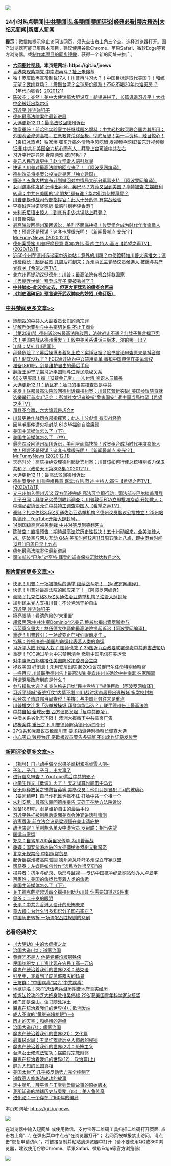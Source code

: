![](https://raw.githubusercontent.com/fqnews/bnews/master/64photo/fqnews-qr.jpg)

<div id="tt">
<h3>24小时热点禁闻|<a href="#%E4%B8%AD%E5%85%B1%E7%A6%81%E9%97%BB%E6%9B%B4%E5%A4%9A%E6%96%87%E7%AB%A0">中共禁闻</a>|<a href="#%E5%9B%BE%E7%89%87%E6%96%B0%E9%97%BB%E6%9B%B4%E5%A4%9A%E6%96%87%E7%AB%A0">头条禁闻</a>|<a href="#%E6%96%B0%E9%97%BB%E8%AF%84%E8%AE%BA%E6%9B%B4%E5%A4%9A%E6%96%87%E7%AB%A0">禁闻评论|<a href="#%E5%BF%85%E7%9C%8B%E7%BB%8F%E5%85%B8%E5%A5%BD%E6%96%87">经典必看|<a href="/video.md#%E7%A6%81%E7%89%87%E7%B2%BE%E9%80%89">禁片精选</a>|<a href="https://github.com/fqnews/djy/blob/master/gb/nf1351518.md#1">大纪元新闻</a>|<a href="https://github.com/fqnews/ntdtv/blob/master/gb/prog204.md#1">新唐人新闻</a></h3>
<div><b>提示：</b>微信如提示停止访问该网页，须先点击右上角三个点，选择浏览器打开。国产浏览器可能已屏蔽本项目，建议使用谷歌Chrome、苹果Safari、微软Edge等官方浏览器。或<a href="https://github.com/fqnews/bnews/blob/master/%E5%88%B6%E4%BD%9Cgit%E7%A6%81%E9%97%BB%E9%95%9C%E5%83%8F.md">制作本项目的同步镜像</a>，获得一个新的网址来推广。</div>
<ul>
<li><b><a href="http://d1.bdrive.tk/64.mp4" target="_blank">六四图片视频</a>，本页短网址: https://git.io/jnews</b></li>
<li><a href="/cnnews/20201211/1445865.md">香港突现紫荆党 中南海再斗？扯上朱镕基</a></li>
<li><a href="/taiwannews/20201211/1445949.md">独！庞皮欧再宣布制裁17人！川普再斗习大？！中国目标是取代美国？！和统无望？武统登场？！震慑台湾？全球房价飙涨！不吃不喝20年也难买房 ？【年代向钱看】20201211</a></li>
<li><a href="/cbnews/20201211/1445936.md">陈破空：突然！美中大使馆都大胆说穿！胡锡进拼了，长篇讥讽习近平！大批中企被赶出华尔街</a></li>
<li><a href="/topimagenews/20201212/1446093.md">习近平 连连碰钉子</a></li>
<li><a href="/cbnews/20201212/1446121.md">德州最高法院案件最新进展</a></li>
<li><a href="/cbnews/20201212/1446191.md">大选更新12·11：最高法驳回德州诉讼</a></li>
<li><a href="/bannedvideo/20201212/1446032.md">独家重磅！前哈佛实验室主任继续匿名爆料：中共轻松收买联合国为其所用；外国资金渗透高校，左派教育荒谬至极，彻底反智！第一手资料，触目惊心！</a></li>
<li><a href="/bannedvideo/20201211/1445893.md">【袁红冰热点】独家爆 翟东升婚外情场争风吃醋 发视频争网红!翟东升视频爆证据 中共在美国全力核心圈有人，拜登上台可被中共左右</a></li>
<li><a href="/cbnews/20201212/1446100.md">习近平行踪异常 身陷两难 被迫转向？</a></li>
<li><a href="/cbnews/20201212/1446099.md">美元人民币谁更牛？赵立坚雷人语引群嘲</a></li>
<li><a href="/topimagenews/20201212/1446341.md">快讯！川普对最高法院的回应来了！ 【阿波罗网编译】</a></li>
<li><a href="/cnnews/20201212/1446153.md">德州议员将提案公投决定是否「独立建国」</a></li>
<li><a href="/cnnews/20201211/1445842.md">重磅！五角大楼宣布计划撤回对中情局大部分军事支持 【阿波罗网编译】</a></li>
<li><a href="/bannedvideo/20201211/1445910.md">女间谍事件发酵 还牵出拜登、奥巴马？方芳又回到美国？亨特被查 左媒趋利转调；中共在美国的“老朋友”都有谁？华尔街为何押拜登？</a></li>
<li><a href="/cbnews/20201212/1446249.md">川普更换作战司令部指挥官：此人十分彪悍 有实战经验</a></li>
<li><a href="/cnnews/hknews/20201212/1446147.md">李嘉诚喜得诺奖奖牌 敏感时刻再评香港？</a></li>
<li><a href="/cbnews/20201211/1445873.md">朱利安尼语出惊人：到底有多少共谍贴上拜登？</a></li>
<li><a href="/cnnews/20201211/1445913.md">川普新突破</a></li>
<li><a href="/cbnews/20201212/1446215.md">最高院驳回德州军团诉讼，美利坚面临抉择！败贺组合成为时代年度疯晕人物！预言还是预谋？这套卡牌很光明！【新闻最嘲点 姜光宇】Mr.FunnyNews (2020.12.11)‬</a></li>
<li><a href="/cbnews/20201212/1446184.md">德州案受挫 川普呼唤民意   嘉宾:方伟 蓝述 主持人:高洁【希望之声TV】(2020/12/11)</a></li>
<li><a href="/cbnews/20201211/1445939.md">近50个州在德州诉讼案中选边站；意外的川粉？中使馆转推川普大选推文；德州检察长：起诉谷歌 几周后将到来；乔州两民主党参议员候选人 被爆与共产党有关【希望之声TV】</a></li>
<li><a href="/taiwannews/20201211/1445867.md">美六州再提动议挺德州！川普：最高法院有机会拯救国家</a></li>
<li><a href="/ssgc/20201212/1446097.md">〖兲朝浮世绘〗拜登成弃子 要被丢掉了？</a></li>
<li><b><a href="/comments/20200211/1275071.md" target="_blank">中共肺炎-此波会过去，但更大更猛烈的瘟疫会再来</a></b></li>
<li><b><a href="/comments/20200207/1272816.md" target="_blank">《刘伯温碑记》预言避开武汉肺炎的妙招（修订版）</a></b></li>
</ul>
</div>

<div class="catlist">
<h3><a href="/cbnews/" target="_blank">中共禁闻</a><span><a href="/cbnews/" target="_blank" rel="nofollow">更多文章>></a></span></h3>
<ul>
<li><a href="/cbnews/20201212/1446375.md" target="_blank">遭制裁的中共人大副委员长们的两宗罪</a></li>
<li><a href="/cbnews/20201212/1446362.md" target="_blank">详解乔治亚州与中共密切关系 不止于商业</a></li>
<li><a href="/cbnews/20201212/1446360.md" target="_blank">【第209期】德州诉讼被最高法院驳回，法律战走不通？红脖子誓言捍卫宪法！美国内战从德州爆发？王毅中美关系讲话三版本，演的哪一出？</a></li>
<li><a href="/cbnews/20201212/1446351.md" target="_blank">江峰：MV《川建国》</a></li>
<li><a href="/cbnews/20201212/1446346.md" target="_blank">拜登危险了？幕后操纵者着急上位？实锤证据？脸书言论审查原来是抖音做的！彻底没戏了？FCC通过华为中兴禁用清单 撤销中国电信在美运营权</a></li>
<li><a href="/comments/20201212/1446313.md" target="_blank">准备1861吧，剑是维护自由的最后手段</a></li>
<li><a href="/cbnews/20201212/1446308.md" target="_blank">翻版王沪宁？揭习近平国师与江泽民隐秘关系</a></li>
<li><a href="/cbnews/20201212/1446307.md" target="_blank">60岁男买房！掏「12锭金元宝」一次付清 鉴识人员惊呆</a></li>
<li><a href="/cbnews/20201212/1446296.md" target="_blank">大选更新12·11：纳瓦罗：脸书的事实核查员是中共</a></li>
<li><a href="/cbnews/20201212/1446285.md" target="_blank">突发！联邦最高法院驳回德州诉摇摆州案；川普阵营新突破! 美国参议院将就选举举行首次听证会 ；彭博社女记者被指“危害国安” 遭中国当局拘留【希望之声TV】</a></li>
<li><a href="/cbnews/20201212/1446264.md" target="_blank">拜登不会赢，六大诡异是巧合❓</a></li>
<li><a href="/cbnews/20201212/1446249.md" target="_blank">川普更换作战司令部指挥官：此人十分彪悍 有实战经验</a></li>
<li><a href="/cbnews/20201212/1446248.md" target="_blank">因骂毛事件遭央视封杀 61岁毕福剑自喻廉颇</a></li>
<li><a href="/comments/20201212/1446241.md" target="_blank">美国主流媒体怎么了（下）</a></li>
<li><a href="/comments/20201212/1446222.md" target="_blank">美国主流媒体怎么了 （中）</a></li>
<li><a href="/cbnews/20201212/1446215.md" target="_blank">最高院驳回德州军团诉讼，美利坚面临抉择！败贺组合成为时代年度疯晕人物！预言还是预谋？这套卡牌很光明！【新闻最嘲点 姜光宇】Mr.FunnyNews (2020.12.11)‬</a></li>
<li><a href="/cbnews/20201212/1446214.md" target="_blank">天亮时分：高院拒绝受理德州起诉宾州案；川普该如何行使总统特别权力保卫共和？（政论天下第302集 20201211）</a></li>
<li><a href="/cbnews/20201212/1446191.md" target="_blank">大选更新12·11：最高法驳回德州诉讼</a></li>
<li><a href="/cbnews/20201212/1446184.md" target="_blank">德州案受挫 川普呼唤民意   嘉宾:方伟 蓝述 主持人:高洁【希望之声TV】(2020/12/11)</a></li>
<li><a href="/cbnews/20201212/1446169.md" target="_blank">又三州加入德州诉讼 双方简述完成 高法可立即行动；司法部长巴尔掩盖拜登儿子丑闻；拜登兄弟受到联邦调查； 川普敦促FDA立即批准疫苗 开始救人；中瑞祕密协议允许中共特工调查中国人【希望之声TV】</a></li>
<li><a href="/comments/20201212/1446039.md" target="_blank">豪赌？扎克伯格3.5亿买通佐治亚选举机构？德州议员倡议公投独立！25州站队德州…YouTube开始大肆封号，</a></li>
<li><a href="/cbnews/20201212/1446145.md" target="_blank">14副国级高官被美制裁 中共对等反制笑翻网友</a></li>
<li><a href="/cbnews/20201212/1446122.md" target="_blank">陈破空：直播预告：期待最高法院历史性裁决！五十州动起来，全美法律大战。陈破空与网友互动 Q&amp;A 美东时间12月11日周五晚上八点，即中港台时间12月11日周日早上九点</a></li>
<li><a href="/cbnews/20201212/1446121.md" target="_blank">德州最高法院案件最新进展</a></li>
<li><a href="/cbnews/20201212/1446120.md" target="_blank">司法部长“巴尔”对亨特·拜登的调查保持沉默达数月之久</a></li>

</ul>
</div>
<div class="catlist">
<h3><a href="/topimagenews/" target="_blank">图片新闻</a><span><a href="/topimagenews/" target="_blank" rel="nofollow">更多文章>></a></span></h3>
<ul>
<li><a href="/topimagenews/20201212/1446361.md" target="_blank">快讯！川普：一场被操纵的选举 继续战斗吧！ 【阿波罗网编译】</a></li>
<li><a href="/topimagenews/20201212/1446341.md" target="_blank">快讯！川普对最高法院的回应来了！ 【阿波罗网编译】</a></li>
<li><a href="/topimagenews/20201212/1446304.md" target="_blank">豪赌？扎克伯格3.5亿买通佐治亚选举机构？油管大肆封号</a></li>
<li><a href="/topimagenews/20201212/1446247.md" target="_blank">加州民主党人支持川普：不分党派守护自由</a></li>
<li><a href="/topimagenews/20201212/1446093.md" target="_blank">习近平 连连碰钉子</a></li>
<li><a href="/topimagenews/20201212/1446067.md" target="_blank">擦亮眼睛！看清危险的‘大重置’</a></li>
<li><a href="/topimagenews/20201212/1446060.md" target="_blank">超级黑网:中共注资Dominio4亿美元 鲍威尔揭出索罗斯参与</a></li>
<li><a href="/topimagenews/20201211/1445830.md" target="_blank">示范意义重大！林伍德大律师向最高法院提起诉讼【阿波罗网编译】</a></li>
<li><a href="/topimagenews/20201211/1445730.md" target="_blank">重磅！川普转引：一场政变正在我们眼前发生&#8230;</a></li>
<li><a href="/comments/20201211/1445650.md" target="_blank">特稿：终极决战-美国的命运代表着人类的命运</a></li>
<li><a href="/topimagenews/20201211/1445632.md" target="_blank">习近平大败 代理人栽了 国师也栽了 35国近九百政要联署谴责中共迫害法轮功</a></li>
<li><a href="/topimagenews/20201211/1445607.md" target="_blank">重磅！FCC通过华为中兴禁用清单 撤销中国电信在美运营</a></li>
<li><a href="/topimagenews/20201211/1445525.md" target="_blank">对中鹰派白邦瑞接任美国防政策委员会主席</a></li>
<li><a href="/topimagenews/20201210/1445461.md" target="_blank">拯救美国 好消息！朱利安尼出院 超20位议员促巴尔任命特别检察官</a></li>
<li><a href="/topimagenews/20201210/1445358.md" target="_blank">一呼百应 川普联手德州告上最高法院 美宾州州长确诊中共病毒 在家隔离</a></li>
<li><a href="/topimagenews/20201210/1445210.md" target="_blank">所谓深层政府到底是什么？</a></li>
<li><a href="/topimagenews/20201210/1445168.md" target="_blank">参与操纵大选？扎克伯格夫妇给“民主党特工”提供巨款【阿波罗网编译】</a></li>
<li><a href="/topimagenews/20201210/1445098.md" target="_blank">习近平频喊“备战打仗”内情不堪 四川战时状态居民出逃被堵 多学校封校</a></li>
<li><a href="/topimagenews/20201210/1445083.md" target="_blank">拜登次子遭联邦当局查税！美媒：与中国业务往来是重点</a></li>
<li><a href="/topimagenews/20201210/1445054.md" target="_blank">川普推文连发「选举被操纵 拜登怎能当选？」联手德州告上最高法院</a></li>
<li><a href="/topimagenews/20201210/1445053.md" target="_blank">中共自招 全球反击 西方议员发起「反中共霸凌」</a></li>
<li><a href="/topimagenews/20201210/1444980.md" target="_blank">中澳关系劣化无下限！ 澳洲大报撤下中共插页广告</a></li>
<li><a href="/topimagenews/20201210/1444979.md" target="_blank">终极案件 重压之下 川普律师解读德州诉四个州</a></li>
<li><a href="/topimagenews/20201210/1444978.md" target="_blank">27位共和党籍议员致函川普 要求指派特别检察长调查大选</a></li>
<li><a href="/topimagenews/20201210/1444959.md" target="_blank">小心灭口 狼狈为奸 密歇根议员警告多猫腻 不出席作证将发传票</a></li>

</ul>
</div>
<div class="catlist">
<h3><a href="/comments/" target="_blank">新闻评论</a><span><a href="/comments/" target="_blank" rel="nofollow">更多文章>></a></span></h3>
<ul>
<li><a href="/comments/20201212/1446379.md" target="_blank">【视频】自己动手做个水果圣诞树和鸡蛋雪人吧~</a></li>
<li><a href="/comments/20201212/1446378.md" target="_blank">子年、子月、子日，出大事了</a></li>
<li><a href="/comments/20201212/1446365.md" target="_blank">进行信息审查？ YouTube背后中共的影子</a></li>
<li><a href="/comments/20201212/1446364.md" target="_blank">小学生作文《低调》火了！ 天才误算也能击中马云</a></li>
<li><a href="/comments/20201212/1446350.md" target="_blank">促无罪释放黄之锋黎智英等 美参议员：他们只是冒犯了习的玻璃心</a></li>
<li><a href="/comments/20201212/1446345.md" target="_blank">【要闻精粹】自己作死谁也挡不住 打脸中共一个接一个</a></li>
<li><a href="/comments/20201212/1446331.md" target="_blank">朱利安尼：最高法驳回德州提告 无碍于在地方法院诉讼</a></li>
<li><a href="/comments/20201212/1446313.md" target="_blank">准备1861吧，剑是维护自由的最后手段</a></li>
<li><a href="/comments/20201212/1446295.md" target="_blank">习近平铁杆被制裁后露面美商会晚宴讲话引猜测</a></li>
<li><a href="/comments/20201212/1446294.md" target="_blank">逃离香港 前立法会议员梁颂恒在美申请庇护</a></li>
<li><a href="/comments/20201212/1446293.md" target="_blank">政治决定？英制裁名单没中港官员 罗冠聪：相当失望</a></li>
<li><a href="/comments/20201212/1446280.md" target="_blank">国运与家运</a></li>
<li><a href="/comments/20201212/1446279.md" target="_blank">郑义：自驾车700英里发传单 为川普而战</a></li>
<li><a href="/comments/20201212/1446278.md" target="_blank">英媒：国安法落地后的大抓捕给香港树立新常态</a></li>
<li><a href="/comments/20201212/1446277.md" target="_blank">北京无视禁令 中朝照常贸易</a></li>
<li><a href="/comments/20201212/1446271.md" target="_blank">起诉摇摆州被高院驳回 德州紧急呼吁多州成立守宪联盟</a></li>
<li><a href="/comments/20201212/1446260.md" target="_blank">司马泰：左媒是如何炒作“选民欺诈很罕见”的</a></li>
<li><a href="/comments/20201212/1446259.md" target="_blank">报导者：抗争与纪录、隐形与监视──专访中国抗争纪录网站创办人卢昱宇</a></li>
<li><a href="/comments/20201212/1446258.md" target="_blank">百家姓：美国的命运代表着人类的命运</a></li>
<li><a href="/comments/20201212/1446241.md" target="_blank">美国主流媒体怎么了（下）</a></li>
<li><a href="/comments/20201212/1446235.md" target="_blank">关于德克萨斯起诉四个摇摆州助力川普 你需要知道这9件事</a></li>
<li><a href="/comments/20201212/1446234.md" target="_blank">兽爷：二十岁的眼泪</a></li>
<li><a href="/comments/20201212/1446233.md" target="_blank">长平：中共为香港人设计的恐怖未来</a></li>
<li><a href="/comments/20201212/1446232.md" target="_blank">童大煥：为什么很多知识分子形右实左？</a></li>
<li><a href="/comments/20201212/1446231.md" target="_blank">中国历史转折 一场流氓战胜规则的悲剧</a></li>

</ul>
</div>

<div class="catlist">
<h3>必看经典好文</h3>
<ul>
<li><a href="/comments/20200203/1269785.md" target="_blank">《大明劫》中的大瘟疫之劫</a></li>
<li><a href="/cbnews/20190424/913985.md" target="_blank">治国大道(七)：道家治国</a></li>
<li><a href="/lifebaike/20190522/1131765.md" target="_blank">黄继光不是人 他是党莱坞版钢铁侠</a></li>
<li><a href="/lifebaike/20200515/1328783.md" target="_blank">民国纺织女工工资比现在农民工高一万倍</a></li>
<li><a href="/comments/20181228/1054609.md" target="_blank">魔鬼在统治着我们的世界(28)：结束语</a></li>
<li><a href="/comments/20201015/1414242.md" target="_blank">打坐中，我看到了庞贝城覆灭的场景</a></li>
<li><a href="/comments/20200318/1295755.md" target="_blank">王友群：“中国病毒”实为“中共病毒”</a></li>
<li><a href="/cbnews/20200531/1337381.md" target="_blank">地狱除名！38军退伍老兵游历阴曹地府真实经历</a></li>
<li><a href="/comments/20190517/1129285.md" target="_blank">修炼法轮功的芝大终身教授吴伟标 29岁获美国青年科学家总统奖</a></li>
<li><a href="/tculture/20200803/1373949.md" target="_blank">闭门即是深山，读书随处净土</a></li>
<li><a href="/topimagenews/20180522/946266.md" target="_blank">魔鬼在统治着我们的世界(4)：欧洲发端</a></li>
<li><a href="/lifebaike/20200527/1334909.md" target="_blank">成人不宜的“黄继光堵枪眼”(一)</a></li>
<li><a href="/cbnews/20190219/1083302.md" target="_blank">历史的天空：和嫦娥的道缘</a></li>
<li><a href="/cbnews/20190424/914482.md" target="_blank">治国大道(八)：儒家治国</a></li>
<li><a href="/comments/20180802/980476.md" target="_blank">魔鬼在统治着我们的世界(21)：文化篇</a></li>
<li><a href="/cbnews/20201005/1408304.md" target="_blank">最毒风水局：五星红旗背后令人惊骇的秘密</a></li>
<li><a href="/comments/20180804/981524.md" target="_blank">魔鬼在统治着我们的世界(22)：恐怖主义</a></li>
<li><a href="/cbnews/20200610/1342772.md" target="_blank">台湾女士修炼法轮功：摆脱假宗教附体</a></li>
<li><a href="/topimagenews/20180601/951286.md" target="_blank">魔鬼在统治着我们的世界(12)：政治篇(上)</a></li>
<li><a href="/comments/20200926/1403589.md" target="_blank">鲜为人知的民国真相</a></li>
<li><a href="/comments/20200624/1349702.md" target="_blank">美国太惨了 几乎被反动势力完全控制了</a></li>
<li><a href="/comments/20200805/1375080.md" target="_blank">道教高人修炼法轮功的故事</a></li>
<li><a href="/comments/20200616/1345658.md" target="_blank">定中所见：薛平贵与王宝钏爱情故事的原始版本</a></li>
<li><a href="/tculture/xiulian/20170729/799172.md" target="_blank">我所知道的地球历史与奥秘（四）：美人鱼传奇</a></li>
<li><a href="/comments/20200907/1392278.md" target="_blank">进化论：一个存在了160年的骗局</a></li>

</ul>
</div>

本页短网址: https://git.io/jnews

![](https://raw.githubusercontent.com/fqnews/bnews/master/64photo/fqnews-qr.jpg)

在浏览器中输入短网址 或使用微信、支付宝等二维码工具扫描二维码打开页面, 点击右上角"...", 在弹出菜单中点击“在浏览器打开”； 若网页被举报禁止访问，请点击“恢复申请访问”，将链接复制并粘贴到浏览器中打开（请不要使用QQ或360浏览器，建议使用谷歌Chrome、苹果Safari、微软Edge等官方浏览器）

![](https://raw.githubusercontent.com/fqnews/bnews/master/64photo/wx.jpg)